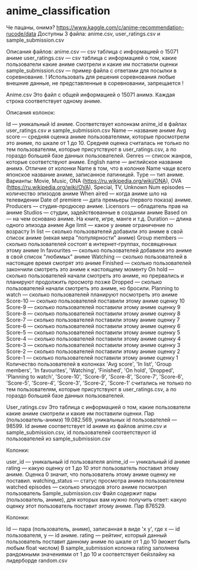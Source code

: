 # anime_classification
Че пацаны, онимэ?
https://www.kaggle.com/c/anime-recommendation-rucode/data
Доступны 3 файла: anime.csv, user_ratings.csv и sample_submission.csv

Описания файлов:
anime.csv — csv таблица с информацией о 15071 аниме
user_ratings.csv — csv таблица с информацией о том, какие пользователи какие аниме смотрели и какие им поставили оценки
sample_submission.csv — пример файла с ответами для посылки в соревнование.
! Использовать для решения соревнования любые внешние данные, не представленные в соревновании, запрещается !

Anime.csv
Это файл с общей информацией о 15071 анимэ. Каждая строка соответствует одному аниме.

Описания колонок:

Id — уникальный id аниме. Соответствует колонкам anime_id в файлах user_ratings.csv и sample_submission.csv
Name — название аниме
Avg score — средняя оценка аниме пользователями, которые просмотрели это аниме, по шкале от 1 до 10. Средняя оценка считалась не только по тем пользователям, которые присутствуют в user_ratings.csv, а по гораздо большей базе данных пользователей.
Genres — список жанров, которые соответствуют аниме.
English name — английское название анимэ. Отличие от колонки Name в том, что в колонке Name чаще всего японское название аниме, записанное латиницей.
Type — тип аниме. Варианты: Movie, Music, ONA (https://ru.wikipedia.org/wiki/ONA), OVA (https://ru.wikipedia.org/wiki/OVA), Special, TV, Unknown
Num episodes — количество эпизодов аниме
When aired — когда аниме шло на телевидении
Date of premiere — дата премьеры (первого показа) аниме.
Producers — студия-продюсер аниме.
Licensors — обладатель прав на аниме
Studios — студии, задействованные в создании аниме
Based on — на чем основано аниме. На книге, игре, манге и т.д.
Duration — длина одного эпизода аниме
Age limit — какое у аниме ограничение по возрасту
In list — сколько пользователей добавили это аниме в свой список аниме (некая мера "популярности" аниме)
Group members — сколько пользователей состоят в интернет-группах, посвященных этому аниме
In favourites — сколько пользователей добавили это аниме в свой список "любимых" аниме
Watching — сколько пользователей в настоящее время смотрят это аниме
Finished — сколько пользователей закончили смотреть это аниме к настоящему моменту
On hold — сколько пользователей начали смотреть это аниме, но прервались и планируют продолжить просмотр позже
Dropped — сколько пользователей начали смотреть это аниме, но бросили.
Planning to watch — сколько пользователей планируют посмотреть это аниме
Score-10 — сколько пользователей поставили этому аниме оценку 10
Score-9 — сколько пользователей поставили этому аниме оценку 9
Score-8 — сколько пользователей поставили этому аниме оценку 8
Score-7 — сколько пользователей поставили этому аниме оценку 7
Score-6 — сколько пользователей поставили этому аниме оценку 6
Score-5 — сколько пользователей поставили этому аниме оценку 5
Score-4 — сколько пользователей поставили этому аниме оценку 4
Score-3 — сколько пользователей поставили этому аниме оценку 3
Score-2 — сколько пользователей поставили этому аниме оценку 2
Score-1 — сколько пользователей поставили этому аниме оценку 1
Количество пользователей в колонках 'Avg score', 'In list', 'Group members', 'In favourites', 'Watching', 'Finished', 'On hold', 'Dropped', 'Planning to watch', 'Score-10', 'Score-9', 'Score-8', 'Score-7', 'Score-6', 'Score-5', 'Score-4', 'Score-3', 'Score-2', 'Score-1' считались не только по тем пользователям, которые присутствуют в user_ratings.csv, а по гораздо большей базе данных пользователей.

User_ratings.csv
Это таблица с информацией о том, какие пользователи какие аниме смотрели и какие им поставили оценки. Пар (пользователь-анимэ) 19.082.569, уникальных id пользователей — 98599. Id аниме соответствует id аниме из файлов anime.csv и sample_submission.csv, id пользователей соответствуют id пользователей из sample_submission.csv

Колонки:

user_id — уникальный id пользователя
anime_id — уникальный id аниме
rating — какую оценку от 1 до 10 этот пользователь поставил этому аниме. Оценка 0 значит, что пользователь этому аниме оценку не поставил.
watching_status — статус просмотра анимэ пользователем
watched episodes — сколько эпизодов этого аниме посмотрел пользователь
Sample_submission.csv
Файл содержит пары (пользователь, аниме), для которых вам нужно получить ответ: какую оценку этот пользователь поставит этому аниме. Пар 876529.

Колонки:

Id — пара (пользователь, аниме), записанная в виде 'x y', где x — id пользователя, y — id аниме.
rating — рейтинг, который данный пользователь поставит данному аниме по шкале от 1 до 10 (может быть любым float числом)
В sample_submission колонка rating заполнена рандомными значениями от 1 до 10 и соответствует бейзлайну на лидерборде random.csv
